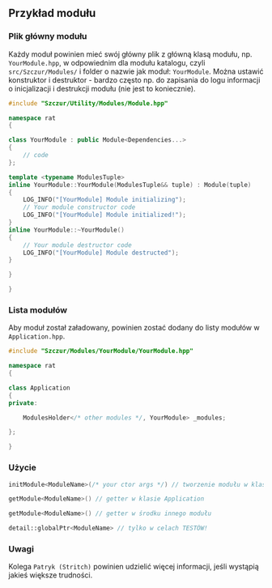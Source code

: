 
Przykład modułu
---------------



### Plik główny modułu

Każdy moduł powinien mieć swój główny plik z główną klasą modułu, np. `YourModule.hpp`, w odpowiednim dla modułu katalogu, czyli `src/Szczur/Modules/` i folder o nazwie jak moduł: `YourModule`. Można ustawić konstruktor i destruktor - bardzo często np. do zapisania do logu informacji o inicjalizacji i destrukcji modułu (nie jest to koniecznie).

```cpp
#include "Szczur/Utility/Modules/Module.hpp"

namespace rat
{

class YourModule : public Module<Dependencies...>
{
	// code
};

template <typename ModulesTuple>
inline YourModule::YourModule(ModulesTuple&& tuple) : Module(tuple)
{
	LOG_INFO("[YourModule] Module initializing"); 
	// Your module constructor code
	LOG_INFO("[YourModule] Module initialized!"); 
}
inline YourModule::~YourModule()
{
    // Your module destructor code
    LOG_INFO("[YourModule] Module destructed"); 
}

}

}
```



### Lista modułów

Aby moduł został załadowany, powinien zostać dodany do listy modułów w `Application.hpp`.

```cpp
#include "Szczur/Modules/YourModule/YourModule.hpp"

namespace rat
{

class Application
{
private:

	ModulesHolder</* other modules */, YourModule> _modules;

};

}
```



### Użycie

```cpp
initModule<ModuleName>(/* your ctor args */) // tworzenie modułu w klasie Application
```
```cpp
getModule<ModuleName>() // getter w klasie Application
```
```cpp
getModule<ModuleName>() // getter w środku innego modułu
```
```cpp
detail::globalPtr<ModuleName> // tylko w celach TESTÓW!
```



### Uwagi

Kolega `Patryk (Stritch)` powinien udzielić więcej informacji, jeśli wystąpią jakieś większe trudności.
